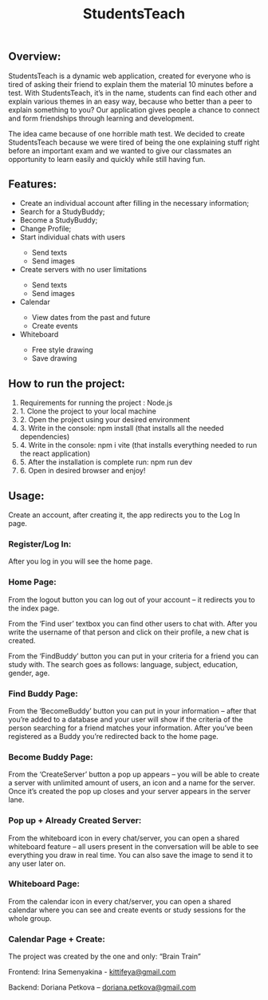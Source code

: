 <!DOCTYPE html>
<html lang="en">
<head>
    <meta charset="UTF-8">
    <meta name="viewport" content="width=device-width, initial-scale=1.0">
   
   
</head>
<body>
    <header>
        <h1>StudentsTeach</h1>
    </header>
    <section>
        <h2>Overview:</h2>
        <p>StudentsTeach is a dynamic web application, created for everyone who is tired of asking their friend to explain them the material 10 minutes before a test. With StudentsTeach, it’s in the name, students can find each other and explain various themes in an easy way, because who better than a peer to explain something to you? Our application gives people a chance to connect and form friendships through learning and development.</p>
        <p>The idea came because of one horrible math test. We decided to create StudentsTeach because we were tired of being the one explaining stuff right before an important exam and we wanted to give our classmates an opportunity to learn easily and quickly while still having fun.</p>
    </section>
    <section>
        <h2>Features:</h2>
        <ul>
            <li>Create an individual account after filling in the necessary information;</li>
            <li>Search for a StudyBuddy;</li>
            <li>Become a StudyBuddy;</li>
            <li>Change Profile;</li>
            <li>Start individual chats with users</li>
            <ul>
                <li>Send texts</li>
                <li>Send images</li>
            </ul>
            <li>Create servers with no user limitations</li>
            <ul>
                <li>Send texts</li>
                <li>Send images</li>
            </ul>
            <li>Calendar</li>
            <ul>
                <li>View dates from the past and future</li>
                <li>Create events</li>
            </ul>
            <li>Whiteboard</li>
            <ul>
                <li>Free style drawing</li>
                <li>Save drawing</li>
            </ul>
        </ul>
    </section>
    <section>
        <h2>How to run the project:</h2>
        <ol>
            <li>Requirements for running the project : Node.js</li>
            <li>1. Clone the project to your local machine</li>
            <li>2. Open the project using your desired environment</li>
            <li>3. Write in the console: npm install (that installs all the needed dependencies)</li>
            <li>4. Write in the console: npm i vite (that installs everything needed to run the react application)</li>
            <li>5. After the installation is complete run: npm run dev</li>
            <li>6. Open in desired browser and enjoy!</li>
        </ol>
    </section>
    <section>
        <h2>Usage:</h2>
        <p>Create an account, after creating it, the app redirects you to the Log In page.</p>
        <h3>Register/Log In:</h3>
        <p>After you log in you will see the home page.</p>
        <h3>Home Page:</h3>
        <p>From the logout button you can log out of your account – it redirects you to the index page.</p>
        <p>From the ‘Find user’ textbox you can find other users to chat with. After you write the username of that person and click on their profile, a new chat is created.</p>
        <p>From the ‘FindBuddy’ button you can put in your criteria for a friend you can study with. The search goes as follows: language, subject, education, gender, age.</p>
        <h3>Find Buddy Page:</h3>
        <p>From the ‘BecomeBuddy’ button you can put in your information – after that you’re added to a database and your user will show if the criteria of the person searching for a friend matches your information. After you’ve been registered as a Buddy you’re redirected back to the home page.</p>
        <h3>Become Buddy Page:</h3>
        <p>From the ‘CreateServer’ button a pop up appears – you will be able to create a server with unlimited amount of users, an icon and a name for the server. Once it’s created the pop up closes and your server appears in the server lane.</p>
        <h3>Pop up + Already Created Server:</h3>
        <p>From the whiteboard icon in every chat/server, you can open a shared whiteboard feature – all users present in the conversation will be able to see everything you draw in real time. You can also save the image to send it to any user later on.</p>
        <h3>Whiteboard Page:</h3>
        <p>From the calendar icon in every chat/server, you can open a shared calendar where you can see and create events or study sessions for the whole group.</p>
        <h3>Calendar Page + Create:</h3>
    </section>
    <footer>
        <p>The project was created by the one and only: “Brain Train”</p>
        <p>Frontend: Irina Semenyakina - <a href="mailto:kittifeya@gmail.com">kittifeya@gmail.com</a></p>
        <p>Backend: Doriana Petkova – <a href="mailto:doriana.petkova@gmail.com">doriana.petkova@gmail.com</a></p>
    </footer>
</body>
</html>
